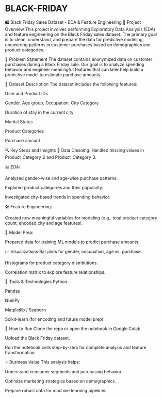 # BLACK-FRIDAY
🛍️ Black Friday Sales Dataset - EDA & Feature Engineering
📌 Project Overview
This project involves performing Exploratory Data Analysis (EDA) and feature engineering on the Black Friday sales dataset. The primary goal is to clean, understand, and prepare the data for predictive modeling, uncovering patterns in customer purchases based on demographics and product categories.

🧾 Problem Statement
The dataset contains anonymized data on customer purchases during a Black Friday sale. Our goal is to analyze spending behavior and engineer meaningful features that can later help build a predictive model to estimate purchase amounts.

📁 Dataset Description
The dataset includes the following features:

User and Product IDs

Gender, Age group, Occupation, City Category

Duration of stay in the current city

Marital Status

Product Categories

Purchase amount

🔍 Key Steps and Insights
🧹 Data Cleaning: Handled missing values in Product_Category_2 and Product_Category_3.

📊 EDA:

Analyzed gender-wise and age-wise purchase patterns.

Explored product categories and their popularity.

Investigated city-based trends in spending behavior.

🛠️ Feature Engineering:

Created new meaningful variables for modeling (e.g., total product category count, encoded city and age features).

🧠 Model Prep:

Prepared data for training ML models to predict purchase amounts.

📈 Visualizations
Bar plots for gender, occupation, age vs. purchase.

Histograms for product category distributions.

Correlation matrix to explore feature relationships.

🧰 Tools & Technologies
Python

Pandas

NumPy

Matplotlib / Seaborn

Scikit-learn (for encoding and future model prep)

🚀 How to Run
Clone the repo or open the notebook in Google Colab.

Upload the Black Friday dataset.

Run the notebook cells step-by-step for complete analysis and feature transformation.

💡 Business Value
This analysis helps:

Understand consumer segments and purchasing behavior.

Optimize marketing strategies based on demographics.

Prepare robust data for machine learning pipelines.
